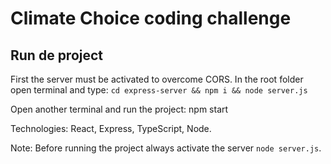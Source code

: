 # Climate Choice coding challenge

## Run de project

First the server must be activated to overcome CORS. In the root folder open terminal and type: `cd express-server && npm i && node server.js`

Open another terminal and run the project: npm start

Technologies: React, Express, TypeScript, Node.

Note: Before running the project always activate the server `node server.js`.
